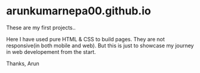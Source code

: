 # arunkumarnepa00.github.io

These are my first projects..

Here I have used pure HTML & CSS to build pages. They are not responsive(in both mobile and web). 
But this is just to showcase my journey in web developement from the start.

Thanks,
Arun
